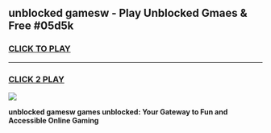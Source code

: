 
## unblocked gamesw - Play Unblocked Gmaes & Free #05d5k
<h3>
<a href="https://news.freeplayer.one?title=unblocked_gamesw&ref=24F">CLICK TO PLAY</a></h3>
<hr>

<h3>
<a href="https://news.freeplayer.one?title=unblocked_gamesw&ref=24F">CLICK 2 PLAY</a>
  
</h3>

<a href="https://news.freeplayer.one?title=unblocked_gamesw&ref=24F/"><img src="https://clearcache.store/games.png"></a>


**unblocked gamesw games unblocked: Your Gateway to Fun and Accessible Online Gaming**
